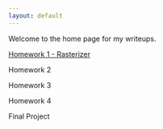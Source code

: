 ```yaml
---
layout: default
---
```

Welcome to the home page for my writeups.
 
[Homework 1 - Rasterizer](/rasterizer/)
 
Homework 2
 
Homework 3
 
Homework 4
 
Final Project